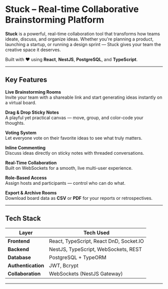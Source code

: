 # Stuck – Real-time Collaborative Brainstorming Platform

**Stuck** is a powerful, real-time collaboration tool that transforms how teams ideate, discuss, and organize ideas. Whether you're planning a product, launching a startup, or running a design sprint — Stuck gives your team the creative space it deserves.

Built with ❤️ using **React**, **NestJS**, **PostgreSQL**, and **TypeScript**.

---

## Key Features

**Live Brainstorming Rooms**  
Invite your team with a shareable link and start generating ideas instantly on a virtual board.

**Drag & Drop Sticky Notes**  
A playful yet practical canvas — move, group, and color-code your thoughts.

**Voting System**  
Let everyone vote on their favorite ideas to see what truly matters.

**Inline Commenting**  
Discuss ideas directly on sticky notes with threaded conversations.

**Real-Time Collaboration**  
Built on WebSockets for a smooth, live multi-user experience.

**Role-Based Access**  
Assign hosts and participants — control who can do what.

**Export & Archive Rooms**  
Download board data as **CSV** or **PDF** for your reports or retrospectives.

---

## Tech Stack
| Layer           | Tech Used                  |
|------------------|----------------------------|
| **Frontend**     | React, TypeScript, React DnD, Socket.IO |
| **Backend**      | NestJS, TypeScript, WebSockets, REST |
| **Database**     | PostgreSQL + TypeORM       |
| **Authentication** | JWT, Bcrypt                |
| **Collaboration** | WebSockets (NestJS Gateway) |

---

